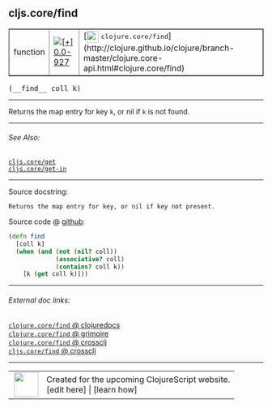 ## cljs.core/find



 <table border="1">
<tr>
<td>function</td>
<td><a href="https://github.com/cljsinfo/cljs-api-docs/tree/0.0-927"><img valign="middle" alt="[+] 0.0-927" title="Added in 0.0-927" src="https://img.shields.io/badge/+-0.0--927-lightgrey.svg"></a> </td>
<td>
[<img height="24px" valign="middle" src="http://i.imgur.com/1GjPKvB.png"> <samp>clojure.core/find</samp>](http://clojure.github.io/clojure/branch-master/clojure.core-api.html#clojure.core/find)
</td>
</tr>
</table>


 <samp>
(__find__ coll k)<br>
</samp>

---

Returns the map entry for key `k`, or nil if `k` is not found.



---


###### See Also:

[`cljs.core/get`](../cljs.core/get.md)<br>
[`cljs.core/get-in`](../cljs.core/get-in.md)<br>

---


Source docstring:

```
Returns the map entry for key, or nil if key not present.
```


Source code @ [github](https://github.com/clojure/clojurescript/blob/r2127/src/cljs/cljs/core.cljs#L1236-L1242):

```clj
(defn find
  [coll k]
  (when (and (not (nil? coll))
             (associative? coll)
             (contains? coll k))
    [k (get coll k)]))
```

<!--
Repo - tag - source tree - lines:

 <pre>
clojurescript @ r2127
└── src
    └── cljs
        └── cljs
            └── <ins>[core.cljs:1236-1242](https://github.com/clojure/clojurescript/blob/r2127/src/cljs/cljs/core.cljs#L1236-L1242)</ins>
</pre>

-->

---



###### External doc links:

[`clojure.core/find` @ clojuredocs](http://clojuredocs.org/clojure.core/find)<br>
[`clojure.core/find` @ grimoire](http://conj.io/store/v1/org.clojure/clojure/1.7.0-beta3/clj/clojure.core/find/)<br>
[`clojure.core/find` @ crossclj](http://crossclj.info/fun/clojure.core/find.html)<br>
[`cljs.core/find` @ crossclj](http://crossclj.info/fun/cljs.core.cljs/find.html)<br>

---

 <table>
<tr><td>
<img valign="middle" align="right" width="48px" src="http://i.imgur.com/Hi20huC.png">
</td><td>
Created for the upcoming ClojureScript website.<br>
[edit here] | [learn how]
</td></tr></table>

[edit here]:https://github.com/cljsinfo/cljs-api-docs/blob/master/cljsdoc/cljs.core/find.cljsdoc
[learn how]:https://github.com/cljsinfo/cljs-api-docs/wiki/cljsdoc-files

<!--

This information was too distracting to show to readers, but I'll leave it
commented here since it is helpful to:

- pretty-print the data used to generate this document
- and show how to retrieve that data



The API data for this symbol:

```clj
{:description "Returns the map entry for key `k`, or nil if `k` is not found.",
 :ns "cljs.core",
 :name "find",
 :signature ["[coll k]"],
 :history [["+" "0.0-927"]],
 :type "function",
 :related ["cljs.core/get" "cljs.core/get-in"],
 :full-name-encode "cljs.core/find",
 :source {:code "(defn find\n  [coll k]\n  (when (and (not (nil? coll))\n             (associative? coll)\n             (contains? coll k))\n    [k (get coll k)]))",
          :title "Source code",
          :repo "clojurescript",
          :tag "r2127",
          :filename "src/cljs/cljs/core.cljs",
          :lines [1236 1242]},
 :full-name "cljs.core/find",
 :clj-symbol "clojure.core/find",
 :docstring "Returns the map entry for key, or nil if key not present."}

```

Retrieve the API data for this symbol:

```clj
;; from Clojure REPL
(require '[clojure.edn :as edn])
(-> (slurp "https://raw.githubusercontent.com/cljsinfo/cljs-api-docs/catalog/cljs-api.edn")
    (edn/read-string)
    (get-in [:symbols "cljs.core/find"]))
```

-->
